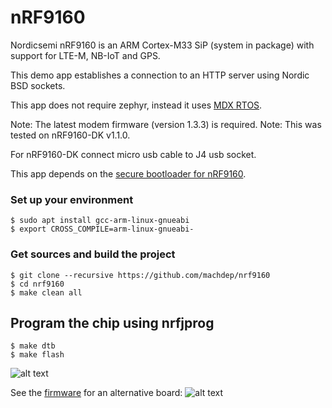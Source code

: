 # nRF9160

Nordicsemi nRF9160 is an ARM Cortex-M33 SiP (system in package) with support for LTE-M, NB-IoT and GPS.

This demo app establishes a connection to an HTTP server using Nordic BSD sockets.

This app does not require zephyr, instead it uses [MDX RTOS](https://github.com/machdep/mdepx).

Note: The latest modem firmware (version 1.3.3) is required.
Note: This was tested on nRF9160-DK v1.1.0.

For nRF9160-DK connect micro usb cable to J4 usb socket.

This app depends on the [secure bootloader for nRF9160](https://github.com/machdep/nrf9160-boot).

### Set up your environment
    $ sudo apt install gcc-arm-linux-gnueabi
    $ export CROSS_COMPILE=arm-linux-gnueabi-

### Get sources and build the project
    $ git clone --recursive https://github.com/machdep/nrf9160
    $ cd nrf9160
    $ make clean all

## Program the chip using nrfjprog
    $ make dtb
    $ make flash

![alt text](https://raw.githubusercontent.com/machdep/nrf9160/master/images/nrf9160dk_030123.jpg)

See the [firmware](https://github.com/machdep/md009) for an alternative board:
![alt text](https://raw.githubusercontent.com/machdep/nrf9160/master/images/md009.jpg)
